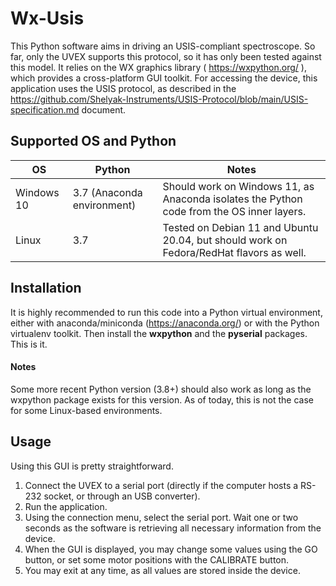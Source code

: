# Wx-Usis

This Python software aims in driving an USIS-compliant spectroscope. So far, only the UVEX supports this protocol, so it has only been tested against this model.
It relies on the WX graphics library ( https://wxpython.org/ ), which provides a cross-platform GUI toolkit.
For accessing the device, this application uses the USIS protocol, as described in the https://github.com/Shelyak-Instruments/USIS-Protocol/blob/main/USIS-specification.md document.

## Supported OS and Python
| OS            | Python                      | Notes                                                                                      |
| ------------- | -------------               | ---------                                                                                  |
| Windows 10    | 3.7 (Anaconda environment)  | Should work on Windows 11, as Anaconda isolates the Python code from the OS inner layers. |
| Linux         | 3.7                         | Tested on Debian 11 and Ubuntu 20.04, but should work on Fedora/RedHat flavors as well.     |

## Installation
It is highly recommended to run this code into a Python virtual environment, either with anaconda/miniconda (https://anaconda.org/) or with the Python virtualenv toolkit.
Then install the **wxpython** and the **pyserial** packages. This is it.

#### Notes
Some more recent Python version (3.8+) should also work as long as the wxpython package exists for this version. As of today, this is not the case for some Linux-based environments.

## Usage
Using this GUI is pretty straightforward.

1. Connect the UVEX to a serial port (directly if the computer hosts a RS-232 socket, or through an USB converter).
2. Run the application.
3. Using the connection menu, select the serial port. Wait one or two seconds as the software is retrieving all necessary information from the device.
4. When the GUI is displayed, you may change some values using the GO button, or set some motor positions with the CALIBRATE button.
5. You may exit at any time, as all values are stored inside the device.




